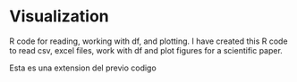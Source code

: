# Visualization
R code for reading, working with df, and plotting.
I have created this R code to read csv, excel files, work with df and plot figures for a scientific paper.

Esta es una extension del previo codigo